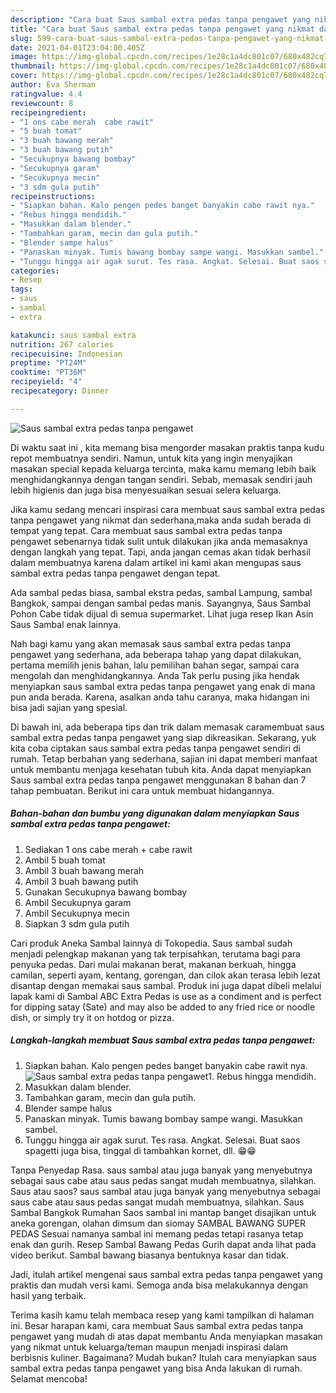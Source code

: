 ```yaml
---
description: "Cara buat Saus sambal extra pedas tanpa pengawet yang nikmat dan Mudah Dibuat"
title: "Cara buat Saus sambal extra pedas tanpa pengawet yang nikmat dan Mudah Dibuat"
slug: 599-cara-buat-saus-sambal-extra-pedas-tanpa-pengawet-yang-nikmat-dan-mudah-dibuat
date: 2021-04-01T23:04:00.405Z
image: https://img-global.cpcdn.com/recipes/1e28c1a4dc801c07/680x482cq70/saus-sambal-extra-pedas-tanpa-pengawet-foto-resep-utama.jpg
thumbnail: https://img-global.cpcdn.com/recipes/1e28c1a4dc801c07/680x482cq70/saus-sambal-extra-pedas-tanpa-pengawet-foto-resep-utama.jpg
cover: https://img-global.cpcdn.com/recipes/1e28c1a4dc801c07/680x482cq70/saus-sambal-extra-pedas-tanpa-pengawet-foto-resep-utama.jpg
author: Eva Sherman
ratingvalue: 4.4
reviewcount: 8
recipeingredient:
- "1 ons cabe merah  cabe rawit"
- "5 buah tomat"
- "3 buah bawang merah"
- "3 buah bawang putih"
- "Secukupnya bawang bombay"
- "Secukupnya garam"
- "Secukupnya mecin"
- "3 sdm gula putih"
recipeinstructions:
- "Siapkan bahan. Kalo pengen pedes banget banyakin cabe rawit nya."
- "Rebus hingga mendidih."
- "Masukkan dalam blender."
- "Tambahkan garam, mecin dan gula putih."
- "Blender sampe halus"
- "Panaskan minyak. Tumis bawang bombay sampe wangi. Masukkan sambel."
- "Tunggu hingga air agak surut. Tes rasa. Angkat. Selesai. Buat saos spagetti juga bisa, tinggal di tambahkan kornet, dll. 😁😁"
categories:
- Resep
tags:
- saus
- sambal
- extra

katakunci: saus sambal extra 
nutrition: 267 calories
recipecuisine: Indonesian
preptime: "PT24M"
cooktime: "PT36M"
recipeyield: "4"
recipecategory: Dinner

---
```



![Saus sambal extra pedas tanpa pengawet](https://img-global.cpcdn.com/recipes/1e28c1a4dc801c07/680x482cq70/saus-sambal-extra-pedas-tanpa-pengawet-foto-resep-utama.jpg)

Di waktu  saat ini , kita memang bisa mengorder masakan praktis tanpa kudu repot membuatnya sendiri. Namun, untuk kita yang ingin menyajikan masakan special kepada keluarga tercinta, maka kamu memang lebih baik menghidangkannya dengan tangan sendiri. Sebab, memasak sendiri jauh lebih higienis dan juga bisa menyesuaikan sesuai selera keluarga.

Jika kamu sedang mencari inspirasi cara membuat saus sambal extra pedas tanpa pengawet yang nikmat dan sederhana,maka anda sudah berada di tempat yang tepat. Cara membuat saus sambal extra pedas tanpa pengawet  sebenarnya tidak sulit untuk dilakukan jika anda memasaknya dengan langkah yang tepat. Tapi, anda jangan cemas akan tidak berhasil dalam membuatnya 
karena dalam artikel ini kami akan mengupas saus sambal extra pedas tanpa pengawet dengan tepat.  

Ada sambal pedas biasa, sambal ekstra pedas, sambal Lampung, sambal Bangkok, sampai dengan sambal pedas manis. Sayangnya, Saus Sambal Pohon Cabe tidak dijual di semua supermarket. Lihat juga resep Ikan Asin Saus Sambal enak lainnya.

Nah bagi kamu yang akan memasak saus sambal extra pedas tanpa pengawet yang sederhana, ada beberapa tahap yang dapat dilakukan, pertama memilih jenis bahan, lalu pemilihan bahan segar, sampai cara mengolah dan menghidangkannya. Anda Tak perlu pusing jika hendak menyiapkan saus sambal extra pedas tanpa pengawet yang enak di mana pun anda berada. Karena, asalkan anda  tahu caranya, maka hidangan ini bisa jadi sajian yang spesial.

Di bawah ini, ada beberapa tips dan trik dalam memasak caramembuat saus sambal extra pedas tanpa pengawet yang siap dikreasikan. Sekarang, yuk kita coba ciptakan saus sambal extra pedas tanpa pengawet sendiri di rumah. Tetap berbahan yang sederhana, sajian ini dapat memberi manfaat untuk membantu menjaga kesehatan tubuh kita. Anda dapat menyiapkan Saus sambal extra pedas tanpa pengawet menggunakan 8 bahan dan 7 tahap pembuatan. Berikut ini cara untuk membuat hidangannya.

<!--inarticleads1-->

##### Bahan-bahan dan bumbu yang digunakan dalam menyiapkan Saus sambal extra pedas tanpa pengawet:

1. Sediakan 1 ons cabe merah + cabe rawit
1. Ambil 5 buah tomat
1. Ambil 3 buah bawang merah
1. Ambil 3 buah bawang putih
1. Gunakan Secukupnya bawang bombay
1. Ambil Secukupnya garam
1. Ambil Secukupnya mecin
1. Siapkan 3 sdm gula putih


Cari produk Aneka Sambal lainnya di Tokopedia. Saus sambal sudah menjadi pelengkap makanan yang tak terpisahkan, terutama bagi para penyuka pedas. Dari mulai makanan berat, makanan berkuah, hingga camilan, seperti ayam, kentang, gorengan, dan cilok akan terasa lebih lezat disantap dengan memakai saus sambal. Produk ini juga dapat dibeli melalui lapak kami di Sambal ABC Extra Pedas is use as a condiment and is perfect for dipping satay (Sate) and may also be added to any fried rice or noodle dish, or simply try it on hotdog or pizza. 

<!--inarticleads2-->

##### Langkah-langkah membuat Saus sambal extra pedas tanpa pengawet:

1. Siapkan bahan. Kalo pengen pedes banget banyakin cabe rawit nya.
<img src="https://img-global.cpcdn.com/steps/b729d5ae55585c83/160x128cq70/saus-sambal-extra-pedas-tanpa-pengawet-langkah-memasak-1-foto.jpg" alt="Saus sambal extra pedas tanpa pengawet">1. Rebus hingga mendidih.
1. Masukkan dalam blender.
1. Tambahkan garam, mecin dan gula putih.
1. Blender sampe halus
1. Panaskan minyak. Tumis bawang bombay sampe wangi. Masukkan sambel.
1. Tunggu hingga air agak surut. Tes rasa. Angkat. Selesai. Buat saos spagetti juga bisa, tinggal di tambahkan kornet, dll. 😁😁


Tanpa Penyedap Rasa. saus sambal atau juga banyak yang menyebutnya sebagai saus cabe atau saus pedas sangat mudah membuatnya, silahkan. Saus atau saos? saus sambal atau juga banyak yang menyebutnya sebagai saus cabe atau saus pedas sangat mudah membuatnya, silahkan. Saus Sambal Bangkok Rumahan Saos sambal ini mantap banget disajikan untuk aneka gorengan, olahan dimsum dan siomay SAMBAL BAWANG SUPER PEDAS Sesuai namanya sambal ini memang pedas tetapi rasanya tetap enak dan gurih. Resep Sambal Bawang Pedas Gurih dapat anda lihat pada video berikut. Sambal bawang biasanya bentuknya kasar dan tidak. 

Jadi, itulah artikel mengenai  saus sambal extra pedas tanpa pengawet  yang praktis dan mudah versi kami. Semoga anda bisa melakukannya dengan hasil yang terbaik. 

Terima kasih kamu telah membaca resep yang kami tampilkan di halaman ini. Besar harapan kami, cara membuat  Saus sambal extra pedas tanpa pengawet yang mudah di atas dapat membantu Anda menyiapkan masakan yang nikmat untuk keluarga/teman maupun menjadi inspirasi dalam berbisnis kuliner. Bagaimana? Mudah bukan? Itulah cara menyiapkan saus sambal extra pedas tanpa pengawet yang bisa Anda lakukan di rumah. Selamat mencoba!

